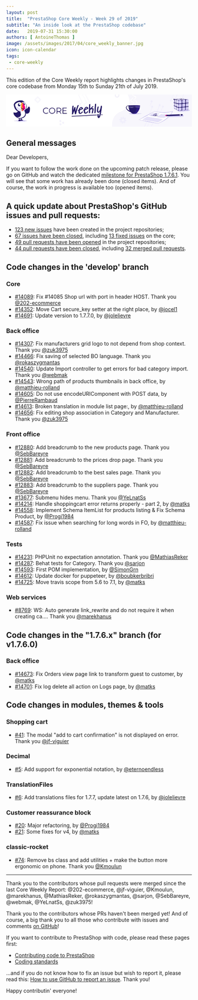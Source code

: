 ```yaml
---
layout: post
title:  "PrestaShop Core Weekly - Week 29 of 2019"
subtitle: "An inside look at the PrestaShop codebase"
date:   2019-07-31 15:30:00
authors: [ AntoineThomas ]
image: /assets/images/2017/04/core_weekly_banner.jpg
icon: icon-calendar
tags:
 - core-weekly
---
```


This edition of the Core Weekly report highlights changes in PrestaShop's core codebase from Monday 15th to Sunday 21th of July 2019.

![Core Weekly banner](/assets/images/2018/12/banner-core-weekly.jpg)


## General messages

Dear Developers,

If you want to follow the work done on the upcoming patch release, please go on GitHub and watch the dedicated [milestone for PrestaShop 1.7.6.1](https://github.com/PrestaShop/PrestaShop/issues?q=is%3Aopen+is%3Aissue+milestone%3A1.7.6.1). You will see that some work has already been done (closed items). And of course, the work in progress is available too (opened items).


## A quick update about PrestaShop's GitHub issues and pull requests:

- [123 new issues](https://github.com/search?q=org%3APrestaShop+is%3Apublic++-repo%3Aprestashop%2Fprestashop.github.io++is%3Aissue+created%3A2019-07-15..2019-07-21) have been created in the project repositories;
- [67 issues have been closed](https://github.com/search?q=org%3APrestaShop+is%3Apublic++-repo%3Aprestashop%2Fprestashop.github.io++is%3Aissue+closed%3A2019-07-15..2019-07-21), including [13 fixed issues](https://github.com/search?q=org%3APrestaShop+is%3Apublic++-repo%3Aprestashop%2Fprestashop.github.io++is%3Aissue+label%3Afixed+closed%3A2019-07-15..2019-07-21) on the core;
- [49 pull requests have been opened](https://github.com/search?q=org%3APrestaShop+is%3Apublic++-repo%3Aprestashop%2Fprestashop.github.io++is%3Apr+created%3A2019-07-15..2019-07-21) in the project repositories;
- [44 pull requests have been closed](https://github.com/search?q=org%3APrestaShop+is%3Apublic++-repo%3Aprestashop%2Fprestashop.github.io++is%3Apr+closed%3A2019-07-15..2019-07-21), including [32 merged pull requests](https://github.com/search?q=org%3APrestaShop+is%3Apublic++-repo%3Aprestashop%2Fprestashop.github.io++is%3Apr+merged%3A2019-07-15..2019-07-21).


## Code changes in the 'develop' branch

### Core

* [#14089](https://github.com/PrestaShop/PrestaShop/pull/14089): Fix #14085 Shop url with port in header HOST. Thank you [@202-ecommerce](https://github.com/202-ecommerce)
* [#14352](https://github.com/PrestaShop/PrestaShop/pull/14352): Move Cart secure_key setter at the right place, by [@jocel1](https://github.com/jocel1)
* [#14691](https://github.com/PrestaShop/PrestaShop/pull/14691): Update version to 1.7.7.0, by [@jolelievre](https://github.com/jolelievre)


### Back office

* [#14307](https://github.com/PrestaShop/PrestaShop/pull/14307): Fix manufacturers grid logo to not depend from shop context. Thank you [@zuk3975](https://github.com/zuk3975)
* [#14466](https://github.com/PrestaShop/PrestaShop/pull/14466): Fix saving of selected BO language. Thank you [@rokaszygmantas](https://github.com/rokaszygmantas)
* [#14540](https://github.com/PrestaShop/PrestaShop/pull/14540): Update Import controller to get errors for bad category import. Thank you [@webmak](https://github.com/webmak)
* [#14543](https://github.com/PrestaShop/PrestaShop/pull/14543): Wrong path of products thumbnails in back office, by [@matthieu-rolland](https://github.com/matthieu-rolland)
* [#14605](https://github.com/PrestaShop/PrestaShop/pull/14605): Do not use encodeURIComponent with POST data, by [@PierreRambaud](https://github.com/PierreRambaud)
* [#14613](https://github.com/PrestaShop/PrestaShop/pull/14613): Broken translation in module list page:, by [@matthieu-rolland](https://github.com/matthieu-rolland)
* [#14656](https://github.com/PrestaShop/PrestaShop/pull/14656): Fix editing shop association in Category and Manufacturer. Thank you [@zuk3975](https://github.com/zuk3975)


### Front office

* [#12880](https://github.com/PrestaShop/PrestaShop/pull/12880): Add breadcrumb to the new products page. Thank you [@SebBareyre](https://github.com/SebBareyre)
* [#12881](https://github.com/PrestaShop/PrestaShop/pull/12881): Add breadcrumb to the prices drop page. Thank you [@SebBareyre](https://github.com/SebBareyre)
* [#12882](https://github.com/PrestaShop/PrestaShop/pull/12882): Add breadcrumb to the best sales page. Thank you [@SebBareyre](https://github.com/SebBareyre)
* [#12883](https://github.com/PrestaShop/PrestaShop/pull/12883):  Add breadcrumb to the suppliers page. Thank you [@SebBareyre](https://github.com/SebBareyre)
* [#13677](https://github.com/PrestaShop/PrestaShop/pull/13677): Submenu hides menu. Thank you [@YeLnatSs](https://github.com/YeLnatSs)
* [#14214](https://github.com/PrestaShop/PrestaShop/pull/14214): Handle shoppingcart error returns properly - part 2, by [@matks](https://github.com/matks)
* [#14558](https://github.com/PrestaShop/PrestaShop/pull/14558): Implement Schema ItemList for products listing & Fix Schema Product, by [@Progi1984](https://github.com/Progi1984)
* [#14587](https://github.com/PrestaShop/PrestaShop/pull/14587): Fix issue when searching for long words in FO, by [@matthieu-rolland](https://github.com/matthieu-rolland)


### Tests

* [#14231](https://github.com/PrestaShop/PrestaShop/pull/14231): PHPUnit no expectation annotation. Thank you [@MathiasReker](https://github.com/MathiasReker)
* [#14287](https://github.com/PrestaShop/PrestaShop/pull/14287): Behat tests for Category. Thank you [@sarjon](https://github.com/sarjon)
* [#14593](https://github.com/PrestaShop/PrestaShop/pull/14593): First POM implementation, by [@SimonGrn](https://github.com/SimonGrn)
* [#14612](https://github.com/PrestaShop/PrestaShop/pull/14612): Update docker for puppeteer, by [@boubkerbribri](https://github.com/boubkerbribri)
* [#14725](https://github.com/PrestaShop/PrestaShop/pull/14725): Move travis scope from 5.6 to 7.1, by [@matks](https://github.com/matks)


### Web services

* [#8769](https://github.com/PrestaShop/PrestaShop/pull/8769): WS: Auto generate link_rewrite and do not require it when creating ca…. Thank you [@marekhanus](https://github.com/marekhanus)


## Code changes in the "1.7.6.x" branch (for v1.7.6.0)


### Back office

* [#14673](https://github.com/PrestaShop/PrestaShop/pull/14673): Fix Orders view page link to transform guest to customer, by [@matks](https://github.com/matks)
* [#14701](https://github.com/PrestaShop/PrestaShop/pull/14701): Fix log delete all action on Logs page, by [@matks](https://github.com/matks)


## Code changes in modules, themes & tools

### Shopping cart

* [#41](https://github.com/PrestaShop/ps_shoppingcart/pull/41): The modal "add to cart confirmation" is not displayed on error. Thank you [@jf-viguier](https://github.com/jf-viguier)


### Decimal

* [#5](https://github.com/PrestaShop/decimal/pull/5): Add support for exponential notation, by [@eternoendless](https://github.com/eternoendless)


### TranslationFiles

* [#6](https://github.com/PrestaShop/TranslationFiles/pull/6): Add translations files for 1.7.7, update latest on 1.7.6, by [@jolelievre](https://github.com/jolelievre)


### Customer reassurance block

* [#20](https://github.com/PrestaShop/blockreassurance/pull/20): Major refactoring, by [@Progi1984](https://github.com/Progi1984)
* [#21](https://github.com/PrestaShop/blockreassurance/pull/21): Some fixes for v4, by [@matks](https://github.com/matks)


### classic-rocket

* [#74](https://github.com/PrestaShop/classic-rocket/pull/74): Remove bs class and add utilities + make the button more ergonomic on phone. Thank you [@Kmoulun](https://github.com/Kmoulun)


<hr />

Thank you to the contributors whose pull requests were merged since the last Core Weekly Report: @202-ecommerce, @jf-viguier, @Kmoulun, @marekhanus, @MathiasReker, @rokaszygmantas, @sarjon, @SebBareyre, @webmak, @YeLnatSs, @zuk3975!

Thank you to the contributors whose PRs haven't been merged yet! And of course, a big thank you to all those who contribute with issues and comments [on GitHub](https://github.com/PrestaShop/PrestaShop)!

If you want to contribute to PrestaShop with code, please read these pages first:

 * [Contributing code to PrestaShop](https://devdocs.prestashop.com/1.7/contribute/contribution-guidelines/)
 * [Coding standards](https://devdocs.prestashop.com/1.7/development/coding-standards/)

...and if you do not know how to fix an issue but wish to report it, please read this: [How to use GitHub to report an issue](https://devdocs.prestashop.com/1.7/contribute/contribute-reporting-issues/). Thank you!

Happy contributin' everyone!

